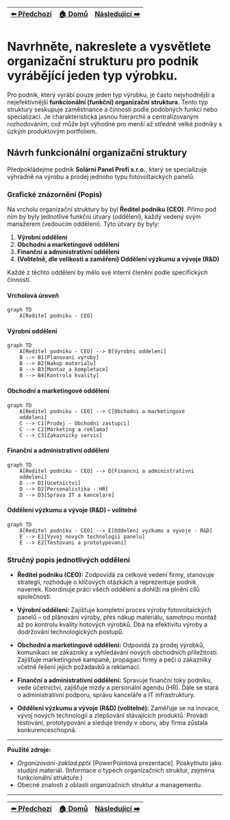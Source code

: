 <div align="center">

| [⬅️ Předchozí](otazka_6.md) | [🏠 Domů](../../README.md) | [Následující ➡️](otazka_8.md) |
|:-------------------------:|:---------------------------:|:-----------------------------:|

</div>

# Navrhněte, nakreslete a vysvětlete organizační strukturu pro podnik vyrábějící jeden typ výrobku.

Pro podnik, který vyrábí pouze jeden typ výrobku, je často nejvhodnější a nejefektivnější **funkcionální (funkční) organizační struktura**. Tento typ struktury seskupuje zaměstnance a činnosti podle podobných funkcí nebo specializací. Je charakteristická jasnou hierarchií a centralizovaným rozhodováním, což může být výhodné pro menší až středně velké podniky s úzkým produktovým portfoliem.

## Návrh funkcionální organizační struktury

Předpokládejme podnik **Solární Panel Profi s.r.o.**, který se specializuje výhradně na výrobu a prodej jednoho typu fotovoltaických panelů.

### Grafické znázornění (Popis)

Na vrcholu organizační struktury by byl **Ředitel podniku (CEO)**. Přímo pod ním by byly jednotlivé funkční útvary (oddělení), každý vedený svým manažerem (vedoucím oddělení). Tyto útvary by byly:

1.  **Výrobní oddělení**
2.  **Obchodní a marketingové oddělení**
3.  **Finanční a administrativní oddělení**
4.  **(Volitelně, dle velikosti a zaměření) Oddělení výzkumu a vývoje (R&D)**

Každé z těchto oddělení by mělo své interní členění podle specifických činností.

#### Vrcholová úroveň

```mermaid
graph TD
    A[Reditel podniku - CEO]
```

#### Výrobní oddělení

```mermaid
graph TD
    A[Reditel podniku - CEO] --> B[Vyrobni oddeleni]
    B --> B1[Planovani vyroby]
    B --> B2[Nakup materialu]
    B --> B3[Montaz a kompletace]
    B --> B4[Kontrola kvality]
```

#### Obchodní a marketingové oddělení

```mermaid
graph TD
    A[Reditel podniku - CEO] --> C[Obchodni a marketingové
    oddeleni]
    C --> C1[Prodej - Obchodni zastupci]
    C --> C2[Marketing a reklama]
    C --> C3[Zakaznicky servis]
```

#### Finanční a administrativní oddělení

```mermaid
graph TD
    A[Reditel podniku - CEO] --> D[Financni a administrativni
    oddeleni]
    D --> D1[Ucetnictvi]
    D --> D2[Personalistika - HR]
    D --> D3[Sprava IT a kancelare]
```

#### Oddělení výzkumu a vývoje (R&D) – volitelné

```mermaid
graph TD
    A[Reditel podniku - CEO] --> E[Oddeleni vyzkumu a vyvoje - R&D]
    E --> E1[Vyvoj novych technologii panelu]
    E --> E2[Testovani a prototypovani]
```
### Stručný popis jednotlivých oddělení

- **Ředitel podniku (CEO):** Zodpovídá za celkové vedení firmy, stanovuje strategii, rozhoduje o klíčových otázkách a reprezentuje podnik navenek. Koordinuje práci všech oddělení a dohlíží na plnění cílů společnosti.

- **Výrobní oddělení:** Zajišťuje kompletní proces výroby fotovoltaických panelů – od plánování výroby, přes nákup materiálu, samotnou montáž až po kontrolu kvality hotových výrobků. Dbá na efektivitu výroby a dodržování technologických postupů.

- **Obchodní a marketingové oddělení:** Odpovídá za prodej výrobků, komunikaci se zákazníky a vyhledávání nových obchodních příležitostí. Zajišťuje marketingové kampaně, propagaci firmy a péči o zákazníky včetně řešení jejich požadavků a reklamací.

- **Finanční a administrativní oddělení:** Spravuje finanční toky podniku, vede účetnictví, zajišťuje mzdy a personální agendu (HR). Dále se stará o administrativní podporu, správu kanceláře a IT infrastruktury.

- **Oddělení výzkumu a vývoje (R&D) (volitelné):** Zaměřuje se na inovace, vývoj nových technologií a zlepšování stávajících produktů. Provádí testování, prototypování a sleduje trendy v oboru, aby firma zůstala konkurenceschopná.

---
**Použité zdroje:**

*   *Organizovani-zaklad.pptx* [PowerPointová prezentace]. Poskytnuto jako studijní materiál. (Informace o typech organizačních struktur, zejména funkcionální struktuře.)
*   Obecné znalosti z oblasti organizačních struktur a managementu.

---

<div align="center">

| [⬅️ Předchozí](otazka_6.md) | [🏠 Domů](../../README.md) | [Následující ➡️](otazka_8.md) |
|:-------------------------:|:---------------------------:|:-----------------------------:|

</div>